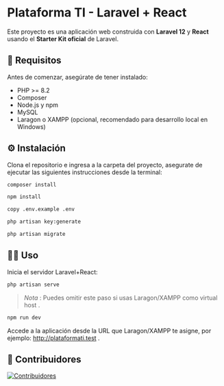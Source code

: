 # Plataforma TI - Laravel + React

Este proyecto es una aplicación web construida con **Laravel 12** y **React** usando el **Starter Kit oficial** de Laravel.

## 🚀 Requisitos

Antes de comenzar, asegúrate de tener instalado:

- PHP >= 8.2
- Composer
- Node.js y npm
- MySQL
- Laragon o XAMPP (opcional, recomendado para desarrollo local en Windows)

## ⚙️ Instalación

Clona el repositorio e ingresa a la carpeta del proyecto, asegurate de ejecutar las siguientes instrucciones desde la terminal:

```bash
composer install
```

```bash
npm install
```

```bash
copy .env.example .env
```

```bash
php artisan key:generate
```

```bash
php artisan migrate
```

## 🏃‍♂️ Uso

Inicia el servidor Laravel+React:

```bash
php artisan serve
```

> _Nota_ : Puedes omitir este paso si usas Laragon/XAMPP como virtual host .

```bash
npm run dev
```

Accede a la aplicación desde la URL que Laragon/XAMPP te asigne, por ejemplo: http://plataformati.test .

## 👥 Contribuidores

[![Contribuidores](https://contrib.rocks/image?repo=josergz/plataformaTI-react)](https://github.com/josergz/plataformaTI-react/graphs/contributors)
